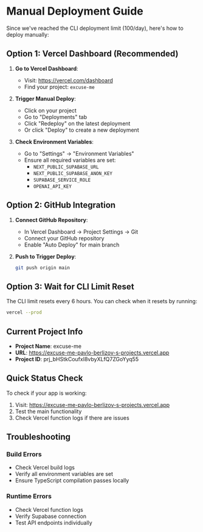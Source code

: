 # Manual Deployment Guide

Since we've reached the CLI deployment limit (100/day), here's how to deploy manually:

## Option 1: Vercel Dashboard (Recommended)

1. **Go to Vercel Dashboard**:
   - Visit: https://vercel.com/dashboard
   - Find your project: `excuse-me`

2. **Trigger Manual Deploy**:
   - Click on your project
   - Go to "Deployments" tab
   - Click "Redeploy" on the latest deployment
   - Or click "Deploy" to create a new deployment

3. **Check Environment Variables**:
   - Go to "Settings" → "Environment Variables"
   - Ensure all required variables are set:
     - `NEXT_PUBLIC_SUPABASE_URL`
     - `NEXT_PUBLIC_SUPABASE_ANON_KEY`
     - `SUPABASE_SERVICE_ROLE`
     - `OPENAI_API_KEY`

## Option 2: GitHub Integration

1. **Connect GitHub Repository**:
   - In Vercel Dashboard → Project Settings → Git
   - Connect your GitHub repository
   - Enable "Auto Deploy" for main branch

2. **Push to Trigger Deploy**:
   ```bash
   git push origin main
   ```

## Option 3: Wait for CLI Limit Reset

The CLI limit resets every 6 hours. You can check when it resets by running:
```bash
vercel --prod
```

## Current Project Info

- **Project Name**: excuse-me
- **URL**: https://excuse-me-pavlo-berlizov-s-projects.vercel.app
- **Project ID**: prj_bHStkCoufxI8vbyXLfQ7ZGoYyq55

## Quick Status Check

To check if your app is working:
1. Visit: https://excuse-me-pavlo-berlizov-s-projects.vercel.app
2. Test the main functionality
3. Check Vercel function logs if there are issues

## Troubleshooting

### Build Errors
- Check Vercel build logs
- Verify all environment variables are set
- Ensure TypeScript compilation passes locally

### Runtime Errors
- Check Vercel function logs
- Verify Supabase connection
- Test API endpoints individually

